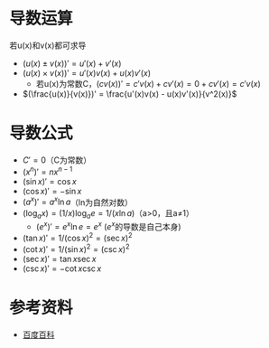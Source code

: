 # 导数运算
若u(x)和v(x)都可求导
- $(u(x) \pm v(x))' = u'(x) + v'(x)$
- $(u(x) \times v(x))' = u'(x)v(x) + u(x)v'(x)$
  - 若u(x)为常数C，$(cv(x))' = c'v(x) + cv'(x) = 0 + cv'(x) = c'v(x$)
- $(\frac{u(x)}{v(x)})' = \frac{u'(x)v(x) - u(x)v'(x)}{v^2(x)}$

# 导数公式
- $C' = 0$（C为常数）
- $(x^n)' = nx^{n-1}$
- $(\sin{x})' = \cos{x}$
- $(\cos{x})' = -\sin{x}$
- $(a^x)'=a^x\ln{a}$（ln为自然对数）
- $(\log_a{x})=(1/x)\log_ae=1/(x\ln{a})$（a>0，且a≠1）
  - $(e^x)' = e^x\ln{e}= e^x$ ($e^x$的导数是自己本身)
- $(\tan{x})' = 1/(\cos{x})^2 = (\sec{x})^2$
- $(\cot{x})' = 1/(\sin{x})^2 = (\csc{x})^2$
- $(\sec{x})' = \tan{x}\sec{x}$
- $(\csc{x})' = -\cot{x}\csc{x}$

# 参考资料
- [百度百科](https://baike.baidu.com/item/%E6%B1%82%E5%AF%BC)